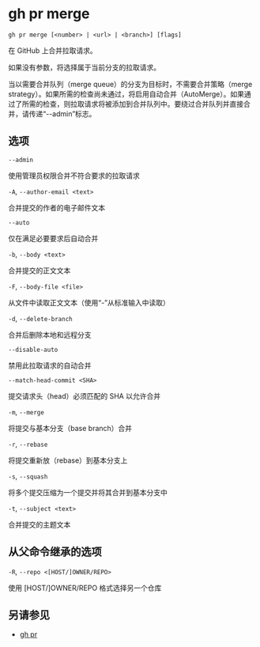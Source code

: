 # gh pr merge

```
gh pr merge [<number> | <url> | <branch>] [flags]
```

在 GitHub 上合并拉取请求。

如果没有参数，将选择属于当前分支的拉取请求。

当以需要合并队列（merge queue）的分支为目标时，不需要合并策略（merge strategy）。如果所需的检查尚未通过，将启用自动合并（AutoMerge）。如果通过了所需的检查，则拉取请求将被添加到合并队列中。要绕过合并队列并直接合并，请传递“--admin”标志。

## 选项

`--admin`

使用管理员权限合并不符合要求的拉取请求

`-A`, `--author-email <text>`

合并提交的作者的电子邮件文本

`--auto`

仅在满足必要要求后自动合并

`-b`, `--body <text>`

合并提交的正文文本

`-F`, `--body-file <file>`

从文件中读取正文文本（使用“-”从标准输入中读取）

`-d`, `--delete-branch`

合并后删除本地和远程分支

`--disable-auto`

禁用此拉取请求的自动合并

`--match-head-commit <SHA>`

提交请求头（head）必须匹配的 SHA 以允许合并

`-m`, `--merge`

将提交与基本分支（base branch）合并

`-r`, `--rebase`

将提交重新放（rebase）到基本分支上

`-s`, `--squash`

将多个提交压缩为一个提交并将其合并到基本分支中

`-t`, `--subject <text>`

合并提交的主题文本

## 从父命令继承的选项

`-R`, `--repo <[HOST/]OWNER/REPO>`

使用 [HOST/]OWNER/REPO 格式选择另一个仓库

## 另请参见

- [gh pr](/gh_pr)